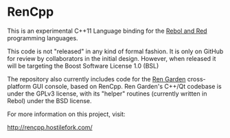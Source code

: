 # RenCpp

This is an experimental C++11 Language binding for the [Rebol and Red](http://blog.hostilefork.com/why-rebol-red-parse-cool/) programming languages.

This code is not "released" in any kind of formal fashion.  It is only on GitHub for review by collaborators in the initial design.  However, when released it will be targeting the Boost Software License 1.0 (BSL) 

The repository also currently includes code for the [Ren Garden](https://www.youtube.com/watch?v=0exDvv5WEv4) cross-platform GUI console, based on RenCpp.  Ren Garden's C++/Qt codebase is under the GPLv3 license, with its "helper" routines (currently written in Rebol) under the BSD license.

For more information on this project, visit:

http://rencpp.hostilefork.com/